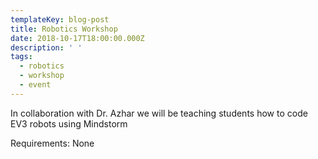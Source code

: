 ```yaml
---
templateKey: blog-post
title: Robotics Workshop
date: 2018-10-17T18:00:00.000Z
description: ' '
tags:
  - robotics
  - workshop
  - event
---
```

In collaboration with Dr. Azhar we will be teaching students how to code EV3 robots using Mindstorm

Requirements: None
